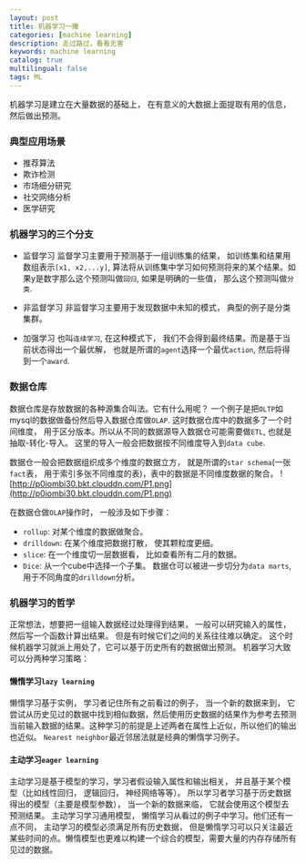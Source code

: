 ```yaml
---
layout: post
title: 机器学习一撇
categories: [machine learning]
description: 走过路过，看看无害
keywords: machine learning
catalog: true
multilingual: false
tags: ML
---
```


机器学习是建立在大量数据的基础上， 在有意义的大数据上面提取有用的信息， 然后做出预测。

### 典型应用场景
- 推荐算法
- 欺诈检测
- 市场细分研究
- 社交网络分析
- 医学研究

### 机器学习的三个分支
- 监督学习
监督学习主要用于预测基于一组训练集的结果， 如训练集和结果用数组表示`[x1, x2,...y]`, 算法将从训练集中学习如何预测将来的某个结果。如果y是数字那么这个预测叫做`回归`, 如果是明确的一些值， 那么这个预测叫做`分类`.

- 非监督学习
非监督学习主要用于发现数据中未知的模式， 典型的例子是分类集群。

- 加强学习
也叫`连续学习`, 在这种模式下， 我们不会得到最终结果。而是基于当前状态得出一个最优解， 也就是所谓的`agent`选择一个最优`action`, 然后将得到一个`award`.

### 数据仓库
数据仓库是存放数据的各种源集合叫法。它有什么用呢？ 一个例子是把`OLTP`如mysql的数据做备份然后导入数据仓库做`OLAP`. 这时数据仓库中的数据多了一个时间维度， 用于区分版本。所以从不同的数据源导入数据仓可能需要做`ETL`, 也就是抽取-转化-导入。 这里的导入一般会把数据按不同维度导入到`data cube`.

数据仓一般会把数据组织成多个维度的数据立方， 就是所谓的`star schema`(一张`fact`表， 用于索引多张不同维度的表)，表中的数据是不同维度数据的聚合。
![http://p0iombi30.bkt.clouddn.com/P1.png](http://p0iombi30.bkt.clouddn.com/P1.png)

在数据仓做`OLAP`操作时， 一般涉及如下步骤：
- `rollup`: 对某个维度的数据做聚合。
- `drilldown`: 在某个维度把数据打散， 使其颗粒度更细。
- `slice`: 在一个维度切一层数据看， 比如查看所有二月的数据。
- `Dice`: 从一个cube中选择一个子集。
数据仓可以被进一步切分为`data marts`, 用于不同角度的`drilldown`分析。

### 机器学习的哲学
正常想法，想要把一组输入数据经过处理得到结果， 一般可以研究输入的属性，然后写一个函数计算出结果。 但是有时候它们之间的关系往往难以确定。 这个时候机器学习就派上用处了，它可以基于历史所有的数据做出预测。 机器学习大致可以分两种学习策略：

#### 懒惰学习`lazy learning`
懒惰学习基于实例， 学习者记住所有之前看过的例子， 当一个新的数据来到， 它尝试从历史见过的数据中找到相似数据，然后使用历史数据的结果作为参考去预测当前输入数据的结果。这种学习的前提是上述两者在属性上近似，所以他们的输出也近似。 `Nearest neighbor`最近邻居法就是经典的懒惰学习例子。

#### 主动学习`eager learning`
主动学习是基于模型的学习，学习者假设输入属性和输出相关， 并且基于某个模型（比如线性回归， 逻辑回归， 神经网络等等）。 所以学习者学习基于历史数据得出的模型（主要是模型参数）， 当一个新的数据来临， 它就会使用这个模型去预测结果。
主动学习学习通用模型， 懒惰学习从看过的例子中学习。他们还有一点不同， 主动学习的模型必须满足所有历史数据， 但是懒惰学习可以只关注最近某些时间的点。懒惰模型也更难以构建一个综合的模型，需要大量的内存存储所有见过的数据。
